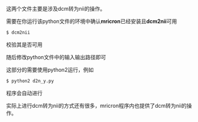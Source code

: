 这两个文件主要是涉及dcm转为nii的操作。

需要在你运行该python文件的环境中确认**mricron**已经安装且**dcm2nii**可用

```bash
$ dcm2nii
```

校验其是否可用

随后修改python文件中的输入输出路径即可

这部分的需要使用python2运行，例如

```bash
$ python2 d2n_y.py
```

程序会自动进行

实际上进行dcm转为nii的方式还有很多，mricron程序内也提供了dcm转为nii的操作。

